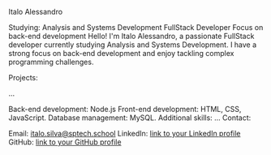 Italo Alessandro

Studying: Analysis and Systems Development
FullStack Developer
Focus on back-end development
Hello! I'm Italo Alessandro, a passionate FullStack developer currently studying Analysis and Systems Development. I have a strong focus on back-end development and enjoy tackling complex programming challenges.

Projects:

...

Back-end development: Node.js
Front-end development: HTML, CSS, JavaScript.
Database management: MySQL.
Additional skills: ...
Contact: 

Email: italo.silva@sptech.school
LinkedIn: [link to your LinkedIn profile](https://www.linkedin.com/in/italo-alessandro-da-silva-391427239/)
GitHub: [link to your GitHub profile](https://github.com/ItaloAlessandro)
